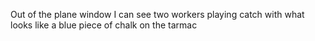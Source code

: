 Out of the plane window I can see two workers playing catch with what looks like a blue piece of chalk on the tarmac

